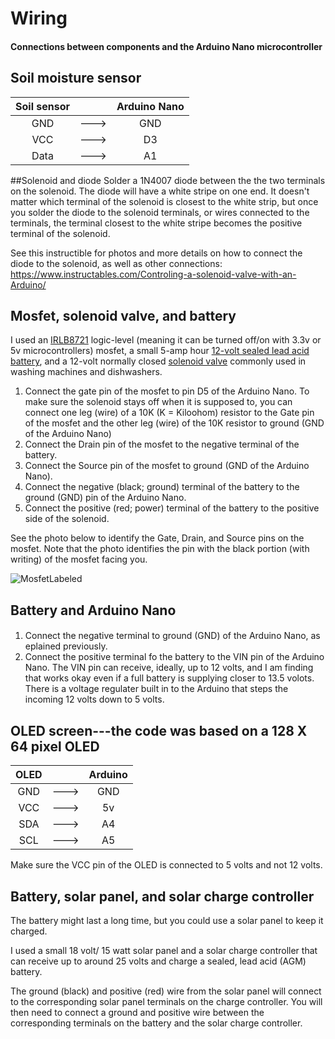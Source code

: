 # Wiring  
#### Connections between components and the Arduino Nano microcontroller

## Soil moisture sensor
| Soil sensor    |      |  Arduino Nano   |
| :---:          |:---: |  :---:          |
| GND            | ---> |  GND            |
| VCC            | ---> |  D3             |
| Data           | ---> |  A1             |

##Solenoid and diode
Solder a 1N4007 diode between the the two terminals on the solenoid. The diode will have a white stripe on one end. It doesn't matter which terminal of the solenoid is closest to the white strip, but once you solder the diode to the solenoid terminals, or wires connected to the terminals, the terminal closest to the white stripe becomes the positive terminal of the solenoid. 

See this instructible for photos and more details on how to connect the diode to the solenoid, as well as other connections: https://www.instructables.com/Controling-a-solenoid-valve-with-an-Arduino/

## Mosfet, solenoid valve, and battery
I used an [IRLB8721](https://www.digikey.com/en/products/detail/infineon-technologies/IRLB8721PBF/2127670) logic-level (meaning it can be turned off/on with 3.3v or 5v microcontrollers) mosfet, a small 5-amp hour [12-volt sealed lead acid battery](https://www.amazon.com/EXP1250-Terminals-Chamberlain-LiftMaster-Replacement/dp/B0010Z4MDK/ref=asc_df_B0010Z4MDK/?tag=hyprod-20&linkCode=df0&hvadid=693600725713&hvpos=&hvnetw=g&hvrand=4439266087684301916&hvpone=&hvptwo=&hvqmt=&hvdev=c&hvdvcmdl=&hvlocint=&hvlocphy=9190372&hvtargid=pla-448086693597&mcid=cc6af3a0f4a43aa0952472b662fdd46e&th=1), and a 12-volt normally closed [solenoid valve](https://www.adafruit.com/product/997?gad_source=1&gclid=EAIaIQobChMIm7Cb0LPSiQMV1rdaBR225jZJEAQYBCABEgLzSvD_BwE) commonly used in washing machines and dishwashers.

1. Connect the gate pin of the mosfet to pin D5 of the Arduino Nano. To make sure the solenoid stays off when it is supposed to, you can connect one leg (wire) of a 10K (K = Kiloohom) resistor to the Gate pin of the mosfet and the other leg (wire) of the 10K resistor to ground (GND of the Arduino Nano)
2. Connect the Drain pin of the mosfet to the negative terminal of the battery.
3. Connect the Source pin of the mosfet to ground (GND of the Arduino Nano).
4. Connect the negative (black; ground) terminal of the battery to the ground (GND) pin of the Arduino Nano.
5. Connect the positive (red; power) terminal of the battery to the positive side of the solenoid.

See the photo below to identify the Gate, Drain, and Source pins on the mosfet. Note that the photo identifies the pin with the black portion (with writing) of the mosfet facing you.

![MosfetLabeled](https://github.com/user-attachments/assets/84e01369-fc0b-42bd-acd3-579d18a86e7e)

## Battery and Arduino Nano
####
1. Connect the negative terminal to ground (GND) of the Arduino Nano, as eplained previously.
2. Connect the positive terminal fo the battery to the VIN pin of the Arduino Nano. The VIN pin can receive, ideally, up to 12 volts, and I am finding that works okay even if a full battery is supplying closer to 13.5 volots. There is a voltage regulater built in to the Arduino that steps the incoming 12 volts down to 5 volts. 

## OLED screen---the code was based on a 128 X 64 pixel OLED 


| OLED    |      |   Arduino   |  
| :---:   |:---: |   :---:  |          
| GND     | ---> |  GND     |    
| VCC     | ---> |  5v      |        
| SDA     | ---> |  A4     |            
| SCL     | ---> |  A5     |          

Make sure the VCC pin of the OLED is connected to 5 volts and not 12 volts.

## Battery, solar panel, and solar charge controller
The battery might last a long time, but you could use a solar panel to keep it charged. 

I used a small 18 volt/ 15 watt solar panel and a solar charge controller that can receive up to around 25 volts and charge a sealed, lead acid (AGM) battery.

The ground (black) and positive (red) wire from the solar panel will connect to the corresponding solar panel terminals on the charge controller. You will then need to  connect a ground and positive wire between the corresponding terminals on the battery and the solar charge controller. 

